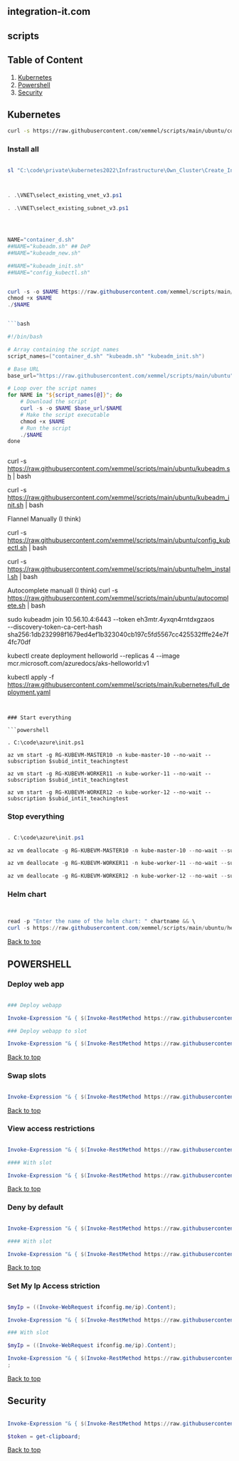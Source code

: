 ## integration-it.com

## scripts

## Table of Content
1. [Kubernetes](#kubernetes)
2. [Powershell](#powershell)
3. [Security](#security)




## Kubernetes



```bash
curl -s https://raw.githubusercontent.com/xemmel/scripts/main/ubuntu/container_d.sh | bash


```



### Install all

```powershell

sl "C:\code\private\kubernetes2022\Infrastructure\Own_Cluster\Create_Infrastructure\VMS\Lone_VM"



. .\VNET\select_existing_vnet_v3.ps1

. .\VNET\select_existing_subnet_v3.ps1




NAME="container_d.sh"
##NAME="kubeadm.sh" ## DeP
##NAME="kubeadm_new.sh"

##NAME="kubeadm_init.sh"
##NAME="config_kubectl.sh"


curl -s -o $NAME https://raw.githubusercontent.com/xemmel/scripts/main/ubuntu/$NAME | bash
chmod +x $NAME
./$NAME


```bash

#!/bin/bash

# Array containing the script names
script_names=("container_d.sh" "kubeadm.sh" "kubeadm_init.sh")

# Base URL
base_url="https://raw.githubusercontent.com/xemmel/scripts/main/ubuntu"

# Loop over the script names
for NAME in "${script_names[@]}"; do
    # Download the script
    curl -s -o $NAME $base_url/$NAME
    # Make the script executable
    chmod +x $NAME
    # Run the script
    ./$NAME
done



```


curl -s https://raw.githubusercontent.com/xemmel/scripts/main/ubuntu/kubeadm.sh | bash


curl -s https://raw.githubusercontent.com/xemmel/scripts/main/ubuntu/kubeadm_init.sh | bash


Flannel Manually (I think)

curl -s https://raw.githubusercontent.com/xemmel/scripts/main/ubuntu/config_kubectl.sh | bash


curl -s https://raw.githubusercontent.com/xemmel/scripts/main/ubuntu/helm_install.sh | bash

Autocomplete manuall (I think)
curl -s https://raw.githubusercontent.com/xemmel/scripts/main/ubuntu/autocomplete.sh | bash

sudo kubeadm join 10.56.10.4:6443 --token eh3mtr.4yxqn4rntdxgzaos \
        --discovery-token-ca-cert-hash sha256:1db232998f1679ed4ef1b323040cb197c5fd5567cc425532fffe24e7f4fc70df
		
		


kubectl create deployment helloworld --replicas 4 --image mcr.microsoft.com/azuredocs/aks-helloworld:v1


kubectl apply -f https://raw.githubusercontent.com/xemmel/scripts/main/kubernetes/full_deployment.yaml

```


### Start everything

```powershell

. C:\code\azure\init.ps1

az vm start -g RG-KUBEVM-MASTER10 -n kube-master-10 --no-wait --subscription $subid_intit_teachingtest

az vm start -g RG-KUBEVM-WORKER11 -n kube-worker-11 --no-wait --subscription $subid_intit_teachingtest

az vm start -g RG-KUBEVM-WORKER12 -n kube-worker-12 --no-wait --subscription $subid_intit_teachingtest

```

### Stop everything


```powershell

. C:\code\azure\init.ps1

az vm deallocate -g RG-KUBEVM-MASTER10 -n kube-master-10 --no-wait --subscription $subid_intit_teachingtest

az vm deallocate -g RG-KUBEVM-WORKER11 -n kube-worker-11 --no-wait --subscription $subid_intit_teachingtest

az vm deallocate -g RG-KUBEVM-WORKER12 -n kube-worker-12 --no-wait --subscription $subid_intit_teachingtest

```


### Helm chart

```powershell


read -p "Enter the name of the helm chart: " chartname && \
curl -s https://raw.githubusercontent.com/xemmel/scripts/main/ubuntu/helm_chart.sh | bash -s -- $chartname

```

[Back to top](#table-of-content)

## POWERSHELL

### Deploy web app

```powershell

### Deploy webapp

Invoke-Expression "& { $(Invoke-RestMethod https://raw.githubusercontent.com/xemmel/scripts/main/azure/webapps/deploy_webapp_cli.ps1) } -rgName $rgName -webappName $webAppName -subscriptionId $subid_intit_visa -slot stage"

### Deploy webapp to slot

Invoke-Expression "& { $(Invoke-RestMethod https://raw.githubusercontent.com/xemmel/scripts/main/azure/webapps/deploy_webapp_cli.ps1) } -rgName $rgName -webappName $webAppName -subscriptionId $subid_intit_visa -slot stage"

```

[Back to top](#table-of-content)


### Swap slots

```powershell

Invoke-Expression "& { $(Invoke-RestMethod https://raw.githubusercontent.com/xemmel/scripts/main/azure/webapps/swap_webapp_slot.ps1) } -rgName $rgName -webappName $webAppName -subscriptionId $subid_intit_visa -slot stage"

```

[Back to top](#table-of-content)

### View access restrictions

```powershell

Invoke-Expression "& { $(Invoke-RestMethod https://raw.githubusercontent.com/xemmel/scripts/main/azure/webapps/view_access_restrictions.ps1) } -rgName $rgName -webappName $webAppName -subscriptionId $subid_intit_visa"

#### With slot

Invoke-Expression "& { $(Invoke-RestMethod https://raw.githubusercontent.com/xemmel/scripts/main/azure/webapps/view_access_restrictions.ps1) } -rgName $rgName -webappName $webAppName/slots/stage -subscriptionId $subid_intit_visa"

```

[Back to top](#table-of-content)

### Deny by default


```powershell

Invoke-Expression "& { $(Invoke-RestMethod https://raw.githubusercontent.com/xemmel/scripts/main/azure/webapps/set_default_restriction_action.ps1) } -rgName $rgName -webappName $webAppName -subscriptionId $subid_intit_visa -action Deny"

#### With slot

Invoke-Expression "& { $(Invoke-RestMethod https://raw.githubusercontent.com/xemmel/scripts/main/azure/webapps/set_default_restriction_action.ps1) } -rgName $rgName -webappName $webAppName/slots/stage -subscriptionId $subid_intit_visa -action Deny"

```

[Back to top](#table-of-content)

### Set My Ip Access striction

```powershell

$myIp = ((Invoke-WebRequest ifconfig.me/ip).Content);

Invoke-Expression "& { $(Invoke-RestMethod https://raw.githubusercontent.com/xemmel/scripts/main/azure/webapps/add_access_restriction.ps1) } -rgName $rgName -webappName $webAppName -subscriptionId $subid_intit_visa -ruleName ownerspc -ipRange $myIp -priority 400"

### With slot 

$myIp = ((Invoke-WebRequest ifconfig.me/ip).Content);

Invoke-Expression "& { $(Invoke-RestMethod https://raw.githubusercontent.com/xemmel/scripts/main/azure/webapps/add_access_restriction.ps1) } -rgName $rgName -webappName $webAppName/slots/stage -subscriptionId $subid_intit_visa -ruleName ownerspc -ipRange $myIp -priority 400"
;

```

[Back to top](#table-of-content)


## Security

```powershell

Invoke-Expression "& { $(Invoke-RestMethod https://raw.githubusercontent.com/xemmel/scripts/main/security/get_token.ps1) } -tenant $tenant -clientId $clientId -secret $clientSecret -scope $scope";

$token = get-clipboard;

```

[Back to top](#table-of-content)